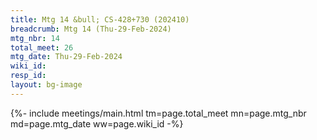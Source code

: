 ```yaml
---
title: Mtg 14 &bull; CS-428+730 (202410)
breadcrumb: Mtg 14 (Thu-29-Feb-2024)
mtg_nbr: 14
total_meet: 26
mtg_date: Thu-29-Feb-2024
wiki_id: 
resp_id: 
layout: bg-image
---
```


{%- include meetings/main.html
    tm=page.total_meet
    mn=page.mtg_nbr
    md=page.mtg_date
    ww=page.wiki_id
-%}
